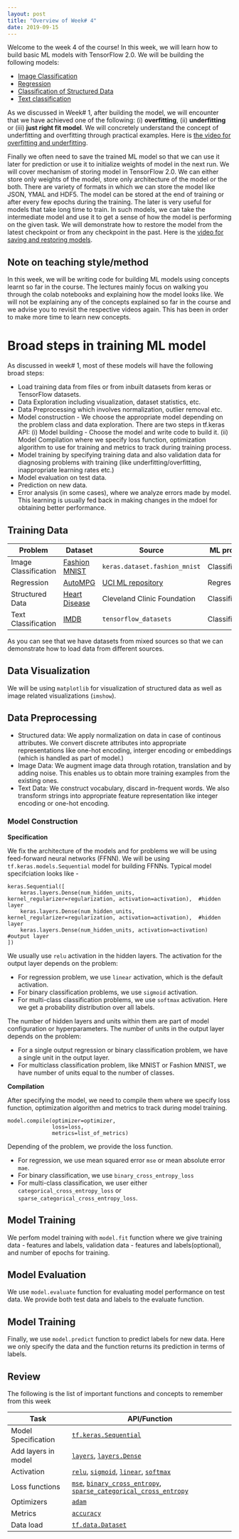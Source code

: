 ```yaml
---
layout: post
title: "Overview of Week# 4"
date: 2019-09-15
---
```


Welcome to the week 4 of the course! In this week, we will learn how to build basic ML models with TensorFlow 2.0.  We will be building the following models:

* [Image Classification](https://www.youtube.com/watch?v=toduAqaz_EA&list=PLOzRYVm0a65cTV_t0BYj-nV8VX_Me6Es3&index=16)
* [Regression](https://www.youtube.com/watch?v=AO8zuIcx0Aw&list=PLOzRYVm0a65cTV_t0BYj-nV8VX_Me6Es3&index=17)
* [Classification of Structured Data](https://youtu.be/lCopG4tDSok?list=PLOzRYVm0a65cTV_t0BYj-nV8VX_Me6Es3)
* [Text classification](https://youtu.be/bvYIicaVNTE?list=PLOzRYVm0a65cTV_t0BYj-nV8VX_Me6Es3)

As we discussed in Week# 1, after building the model, we will encounter that we have achieved one of the following: (i) **overfitting**, (ii) **underfitting** or (iii) **just right fit model**.  We will concretely understand the concept of 
underfitting and overfitting through practical examples.  Here is [the video for overfitting and underfitting](https://www.youtube.com/watch?v=j6uL6c14pUY&list=PLOzRYVm0a65cTV_t0BYj-nV8VX_Me6Es3&index=20). 

Finally we often need to save the trained ML model so that we can use it later for prediction or use it to initialize weights of model in the next run.  We will cover mechanism of storing model in TensorFlow 2.0. We can either store 
only weights of the model, store only architecture of the model or the both.  There are variety of formats in which we 
can store the model like JSON, YMAL and HDF5.  The model can be stored at the end of training or after every few epochs during the training.  The later is very useful for models that take long time to train.  In such models, we can 
take the intermediate model and use it to get a sense of how the model is performing on the given task. We will demonstrate how to restore the model from the latest checkpoint or from any checkpoint in the past.  Here is the [video 
for saving and restoring models](https://youtu.be/Wi44C1sDBqk?list=PLOzRYVm0a65cTV_t0BYj-nV8VX_Me6Es3).

## Note on teaching style/method

In this week, we will be writing code for building ML models using concepts learnt so far in the course.  The lectures mainly focus on walking you through the colab notebooks and explaining how the model looks like.  We will not be 
explaining any of the concepts explained so far in the course and we advise you to revisit the respective videos again. This has been in order to make more time to learn new concepts.

# Broad steps in training ML model

As discussed in week# 1, most of these models will have the following broad steps:

* Load training data from files or from inbuilt datasets from keras or TensorFlow datasets.
* Data Exploration including visualization, dataset statistics, etc.
* Data Preprocessing which involves normalization, outlier removal etc.
* Model construction - We choose the appropriate model depending on the problem class and data exploration.  There are two steps in tf.keras API: (i) Model building - Choose the model and write code to build it.  (ii) Model Compilation where we specify loss function, optimization algorithm to use for training and metrics to track during training process.
* Model training by specifying training data and also validation data for diagnosing problems with training (like underfitting/overfitting, inappropriate learning rates etc.)
* Model evaluation on test data.
* Prediction on new data.
* Error analysis (in some cases), where we analyze errors made by model.  This learning is usually fed back in making changes in the mdoel for obtaining better performance. 

## Training Data


| Problem   |      Dataset      |  Source | ML problem |
|-----------|-----------------|--------|---------------|
| Image Classification | [Fashion MNIST](https://github.com/zalandoresearch/fashion-mnist)  | `keras.dataset.fashion_mnist` | Classification |
| Regression | [AutoMPG](https://archive.ics.uci.edu/ml/) | [UCI ML repository](https://archive.ics.uci.edu/ml/) | Regresson |
| Structured Data | [Heart Disease](https://archive.ics.uci.edu/ml/datasets/heart+Disease) | Cleveland Clinic Foundation | Classification |
| Text Classification | [IMDB](https://www.tensorflow.org/api_docs/python/tf/keras/datasets/imdb) | `tensorflow_datasets`| Classification |


As you can see that we have datasets from mixed sources so that we can demonstrate how to load data from different sources. 

## Data Visualization
We will be using `matplotlib` for visualization of structured data as well as image related visualizations (`imshow`). 

## Data Preprocessing

* Structured data: We apply normalization on data in case of continous attributes.  We convert discrete attributes into appropriate representations like one-hot encoding, interger encoding or embeddings (which is handled as part of model.)
* Image Data: We augment image data through rotation, translation and by adding noise.  This enables us to obtain more training examples from the existing ones.
* Text Data: We construct vocabulary, discard in-frequent words. We also transform strings into appropriate feature representation like integer encoding or one-hot encoding.

### Model Construction


**Specification**

We fix the architecture of the models and for problems we will be using feed-forward neural networks (FFNN).  We will be using `tf.keras.models.Sequential` model for building FFNNs.  Typical model specifciation looks like - 

```
keras.Sequential([
    keras.layers.Dense(num_hidden_units, kernel_regularizer=regularization, activation=activation),  #hidden layer
    keras.layers.Dense(num_hidden_units, kernel_regularizer=regularization, activation=activation),  #hidden layer
    keras.layers.Dense(num_hidden_units, activation=activation)                                      #output layer
])
```

We usually use `relu` activation in the hidden layers.  The activation for the output layer depends on the problem: 
* For regression problem, we use `linear` activation, which is the default activation.  
* For binary classification problems, we use `sigmoid` activation.
* For multi-class classification problems, we use `softmax` activation. Here we get a probability distribution over all labels.

The number of hidden layers and units within them are part of model configuration or hyperparameters.  The number of units in the output layer depends on the problem:
* For a single output regression or binary classification problem, we have a single unit in the output layer.
* For multiclass classification problem, like MNIST or Fashion MNIST, we have number of units equal to the number of classes.

**Compilation**

After specifying the model, we need to compile them where we specify loss function, optimization algorithm and metrics to track during model training.

```
model.compile(optimizer=optimizer,
              loss=loss,
              metrics=list_of_metrics)
```

Depending of the problem, we provide the loss function.  
* For regression, we use mean squared error `mse` or mean absolute error `mae`.
* For binary classification, we use `binary_cross_entropy_loss`
* For multi-class classification, we user either `categorical_cross_entropy_loss` or `sparse_categorical_cross_entropy_loss`.

## Model Training

We perfom model training with `model.fit` function where we give training data - features and labels, validation data - features and labels(optional), and number of epochs for training.

## Model Evaluation

We use `model.evaluate` function for evaluating model performance on test data.  We provide both test data and labels to the evaluate function.

## Model Training

Finally, we use `model.predict` function to predict labels for new data.  Here we only specify the data and the function returns its prediction in terms of labels.

## Review

The following is the list of important functions and concepts to remember from this week

| Task | API/Function |
| -----| ------------ |
| Model Specification | [`tf.keras.Sequential`](https://www.tensorflow.org/versions/r2.0/api_docs/python/tf/keras/Sequential?hl=en) |
| Add layers in model | [`layers`](https://www.tensorflow.org/versions/r2.0/api_docs/python/tf/keras/layers?hl=en), [`layers.Dense`](https://www.tensorflow.org/versions/r2.0/api_docs/python/tf/keras/layers/Dense?hl=en)|
| Activation | [`relu`](https://www.tensorflow.org/versions/r2.0/api_docs/python/tf/keras/activations/relu?hl=en), [`sigmoid`](https://www.tensorflow.org/versions/r2.0/api_docs/python/tf/keras/activations/sigmoid?hl=en), [`linear`](https://www.tensorflow.org/versions/r2.0/api_docs/python/tf/keras/activations/linear?hl=en), [`softmax`](https://www.tensorflow.org/versions/r2.0/api_docs/python/tf/keras/activations/softmax?hl=en) |
| Loss functions | [`mse`](https://www.tensorflow.org/versions/r2.0/api_docs/python/tf/keras/losses/MSE?hl=en), [`binary_cross_entropy`](https://www.tensorflow.org/versions/r2.0/api_docs/python/tf/keras/losses/binary_crossentropy?hl=en), [`sparse_categorical_cross_entropy`](https://www.tensorflow.org/versions/r2.0/api_docs/python/tf/keras/losses/SparseCategoricalCrossentropy?hl=en) |
| Optimizers | [`adam`](https://www.tensorflow.org/versions/r2.0/api_docs/python/tf/keras/optimizers/Adam?hl=en) |
| Metrics | [`accuracy`](https://www.tensorflow.org/versions/r2.0/api_docs/python/tf/keras/metrics/Accuracy?hl=en) |
| Data load | [`tf.data.Dataset`](https://www.tensorflow.org/versions/r2.0/api_docs/python/tf/data/Dataset?hl=en) |
